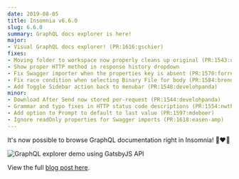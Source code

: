 ```yaml
---
date: 2019-08-05
title: Insomnia v6.6.0
slug: 6.6.0
summary: GraphQL docs explorer is here!
major:
- Visual GraphQL docs explorer! (PR:1616:gschier)
fixes:
- Moving folder to workspace now properly cleans up original (PR:1543:udkl)
- Show proper HTTP method in response history dropdown
- Fix Swagger importer when the properties key is absent (PR:1570:forresty)
- Fix race condition when selecting Binary File for body (PR:1584:brendano86)
- Add Toggle Sidebar action back to menubar (PR:1548:develohpanda)
minor:
- Download After Send now stored per-request (PR:1544:develohpanda)
- Grammar and typo fixes in HTTP status code descriptions (PR:1554:nwthomas)
- Add option to Prompt to default to last value (PR:1597:mdeboer)
- Ignore readOnly properties for Swagger imports (PR:1618:easen-amp)
---
```


It's now possible to browse GraphQL documentation right in Insomnia! 🎉❤️🤗

![GraphQL explorer demo using GatsbyJS API](/images/screens/gql-explorer.gif)

View the full [blog post here](/blog/graphql-explorer).
